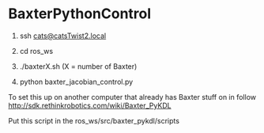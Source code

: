 # BaxterPythonControl

1) ssh cats@catsTwist2.local

2) cd ros_ws 

3) ./baxterX.sh (X = number of Baxter)

4) python baxter_jacobian_control.py

To set this up on another computer that already has Baxter stuff on in follow http://sdk.rethinkrobotics.com/wiki/Baxter_PyKDL

Put this script in the ros_ws/src/baxter_pykdl/scripts
